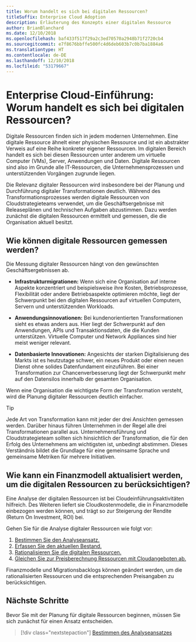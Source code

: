 ```yaml
---
title: Worum handelt es sich bei digitalen Ressourcen?
titleSuffix: Enterprise Cloud Adoption
description: Erläuterung des Konzepts einer digitalen Ressource
author: BrianBlanchard
ms.date: 12/10/2018
ms.openlocfilehash: baf433f517f29a2c3ed70570a2948b71f2720cb4
ms.sourcegitcommit: e7f8676bbffe500fc4d6deb603b7c0b7ba1884a6
ms.translationtype: HT
ms.contentlocale: de-DE
ms.lasthandoff: 12/10/2018
ms.locfileid: "53179667"
---
```

# <a name="enterprise-cloud-adoption-what-is-a-digital-estate"></a>Enterprise Cloud-Einführung: Worum handelt es sich bei digitalen Ressourcen?

Digitale Ressourcen finden sich in jedem modernen Unternehmen. Eine digitale Ressource ähnelt einer physischen Ressource und ist ein abstrakter Verweis auf eine Reihe konkreter eigener Ressourcen. Im digitalen Bereich handelt es sich bei diesen Ressourcen unter anderem um virtuelle Computer (VMs), Server, Anwendungen und Daten. Digitale Ressourcen sind also im Grunde alle IT-Ressourcen, die Unternehmensprozessen und unterstützenden Vorgängen zugrunde liegen.

Die Relevanz digitaler Ressourcen wird insbesondere bei der Planung und Durchführung digitaler Transformationen deutlich. Während des Transformationsprozesses werden digitale Ressourcen von Cloudstrategieteams verwendet, um die Geschäftsergebnisse mit Releaseplänen und technischen Aufgaben abzustimmen. Dazu werden zunächst die digitalen Ressourcen ermittelt und gemessen, die die Organisation aktuell besitzt.

## <a name="how-can-a-digital-estate-be-measured"></a>Wie können digitale Ressourcen gemessen werden?

Die Messung digitaler Ressourcen hängt von den gewünschten Geschäftsergebnissen ab.

- **Infrastrukturmigrationen:** Wenn sich eine Organisation auf interne Aspekte konzentriert und beispielsweise ihre Kosten, Betriebsprozesse, Flexibilität oder andere Betriebsaspekte optimieren möchte, liegt der Schwerpunkt bei den digitalen Ressourcen auf virtuellen Computern, Servern und unterstützenden Workloads.

- **Anwendungsinnovationen:** Bei kundenorientierten Transformationen sieht es etwas anders aus. Hier liegt der Schwerpunkt auf den Anwendungen, APIs und Transaktionsdaten, die die Kunden unterstützen. Virtuelle Computer und Network Appliances sind hier meist weniger relevant.

- **Datenbasierte Innovationen:** Angesichts der starken Digitalisierung des Markts ist es heutzutage schwer, ein neues Produkt oder einen neuen Dienst ohne solides Datenfundament einzuführen. Bei einer Transformation zur Chancenverbesserung liegt der Schwerpunkt mehr auf den Datensilos innerhalb der gesamten Organisation.

Wenn eine Organisation die wichtigste Form der Transformation versteht, wird die Planung digitaler Ressourcen deutlich einfacher.

> [!TIP]
> Jede Art von Transformation kann mit jeder der drei Ansichten gemessen werden. Darüber hinaus führen Unternehmen in der Regel alle drei Transformationen parallel aus. Unternehmensführung und Cloudstrategieteam sollten sich hinsichtlich der Transformation, die für den Erfolg des Unternehmens am wichtigsten ist, unbedingt abstimmen. Dieses Verständnis bildet die Grundlage für eine gemeinsame Sprache und gemeinsame Metriken für mehrere Initiativen.

## <a name="how-can-a-financial-model-be-updated-to-reflect-the-digital-estate"></a>Wie kann ein Finanzmodell aktualisiert werden, um die digitalen Ressourcen zu berücksichtigen?

Eine Analyse der digitalen Ressourcen ist bei Cloudeinführungsaktivitäten hilfreich. Des Weiteren liefert sie Cloudkostenmodelle, die in Finanzmodelle einbezogen werden können, und trägt so zur Steigerung der Rendite (Return On Investment, ROI) bei.

Gehen Sie für die Analyse digitaler Ressourcen wie folgt vor:

1. [Bestimmen Sie den Analyseansatz.](approach.md)
1. [Erfassen Sie den aktuellen Bestand.](inventory.md)
1. [Rationalisieren Sie die digitalen Ressourcen.](rationalize.md)
1. [Gleichen Sie zur Preisberechnung Ressourcen mit Cloudangeboten ab.](calculate.md)

Finanzmodelle und Migrationsbacklogs können geändert werden, um die rationalisierten Ressourcen und die entsprechenden Preisangaben zu berücksichtigen.

## <a name="next-steps"></a>Nächste Schritte

Bevor Sie mit der Planung für digitale Ressourcen beginnen, müssen Sie sich zunächst für einen Ansatz entscheiden.

> [!div class="nextstepaction"]
> [Bestimmen des Analyseansatzes](approach.md)